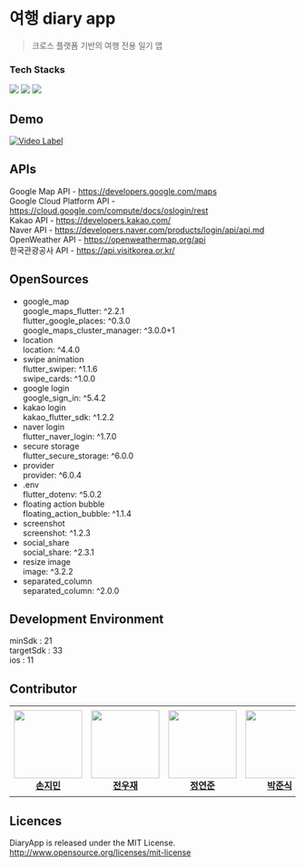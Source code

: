 # 여행 diary app
> 크로스 플랫폼 기반의 여행 전용 일기 앱

### Tech Stacks
<img src="https://img.shields.io/badge/Flutter-02569B?style=flat-square&logo=flutter&logoColor=white"/> <img src="https://img.shields.io/badge/SpringBoot-6DB33F?style=flat-square&logo=springboot&logoColor=white"/> <img src="https://img.shields.io/badge/MySQL-4479A1?style=flat-square&logo=MySQL&logoColor=white"/>

## Demo
[![Video Label](http://img.youtube.com/vi/OU2kYgFw5_g/0.jpg)](https://youtu.be/OU2kYgFw5_g)

## APIs
Google Map API - https://developers.google.com/maps \
Google Cloud Platform API - https://cloud.google.com/compute/docs/oslogin/rest \
Kakao API - https://developers.kakao.com/ \
Naver API - https://developers.naver.com/products/login/api/api.md \
OpenWeather API - https://openweathermap.org/api \
한국관광공사 API - https://api.visitkorea.or.kr/




## OpenSources
  - google_map\
  google_maps_flutter: ^2.2.1\
  flutter_google_places: ^0.3.0\
  google_maps_cluster_manager: ^3.0.0+1
  - location\
  location: ^4.4.0
  - swipe animation\
  flutter_swiper: ^1.1.6\
  swipe_cards: ^1.0.0
  - google login\
  google_sign_in: ^5.4.2
  - kakao login\
  kakao_flutter_sdk: ^1.2.2
  - naver login\
  flutter_naver_login: ^1.7.0
  - secure storage\
  flutter_secure_storage: ^6.0.0
  - provider\
  provider: ^6.0.4
  - .env\
  flutter_dotenv: ^5.0.2
  - floating action bubble\
  floating_action_bubble: ^1.1.4
  - screenshot\
  screenshot: ^1.2.3
  - social_share\
  social_share: ^2.3.1
  - resize image\
  image: ^3.2.2
  - separated_column\
  separated_column: ^2.0.0


## Development Environment
minSdk : 21\
targetSdk : 33\
ios : 11


## Contributor
<table>
    <tr height="160px">
        <td align="center" width="150px">
            <a href="https://github.com/wl2258"><img height="120px" width="120px" src="https://avatars.githubusercontent.com/u/77067383?v=4"/></a>
            <br/>
            <a href="https://github.com/wl2258"><strong>손지민</strong></a>
            <br/>
        </td>
        <td align="center" width="150px">
            <a href="https://github.com/Jeonwoojae"><img height="120px" width="120px" src="https://avatars.githubusercontent.com/u/78198709?v=4"/></a>
            <br/>
            <a href="https://github.com/Jeonwoojae"><strong>전우재</strong></a>
            <br/>
        </td>
        <td align="center" width="150px">
            <a href="https://github.com/JYeonJun"><img height="120px" width="120px" src="https://avatars.githubusercontent.com/u/97449471?v=4"/></a>
            <br/>
            <a href="https://github.com/JYeonJun"><strong>정연준</strong></a>
            <br/>
        </td>
        <td align="center" width="150px">
            <a href="https://github.com/qkrwnstlr"><img height="120px" width="120px" src="https://avatars.githubusercontent.com/u/93969681?v=4"/></a>
            <br/>
            <a href="https://github.com/qkrwnstlr"><strong>박준식</strong></a>
            <br/>
        </td>
        <td align="center" width="150px">
            <a href="https://github.com/yunzung"><img height="120px" width="120px" src="https://avatars.githubusercontent.com/u/80948330?v=4"/></a>
            <br/>
            <a href="https://github.com/yunzung"><strong>장윤정</strong></a>
            <br/>
        </td>
    </tr>
</table>

## Licences
DiaryApp is released under the MIT License. http://www.opensource.org/licenses/mit-license
